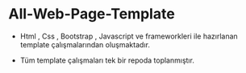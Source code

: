 # All-Web-Page-Template

- Html , Css , Bootstrap , Javascript ve frameworkleri ile hazırlanan template çalışmalarından oluşmaktadır.

- Tüm template çalışmaları tek bir repoda toplanmıştır.
